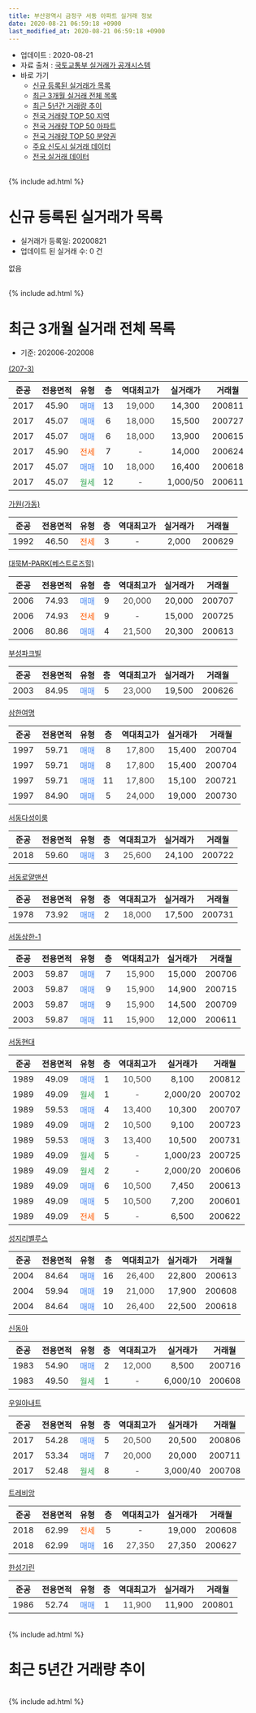 ```yaml
---
title: 부산광역시 금정구 서동 아파트 실거래 정보
date: 2020-08-21 06:59:18 +0900
last_modified_at: 2020-08-21 06:59:18 +0900
---
```


* 업데이트 : 2020-08-21
* 자료 출처 : [국토교통부 실거래가 공개시스템](http://rt.molit.go.kr)
* 바로 가기
    * [신규 등록된 실거래가 목록](#신규-등록된-실거래가-목록)
    * [최근 3개월 실거래 전체 목록](#최근-3개월-실거래-전체-목록)
    * [최근 5년간 거래량 추이](#최근-5년간-거래량-추이)
    * [전국 거래량 TOP 50 지역](https://inasie.github.io/apt-trade-info/최근-3개월-전국에서-가장-거래가-많이-발생한-지역)
    * [전국 거래량 TOP 50 아파트](https://inasie.github.io/apt-trade-info/최근-3개월-전국에서-가장-거래가-많이-발생한-아파트)
    * [전국 거래량 TOP 50 분양권](https://inasie.github.io/apt-trade-info/최근-3개월-전국에서-가장-거래가-많이-발생한-분양권)
    * [주요 신도시 실거래 데이터](https://inasie.github.io/apt-trade-info/주요-신도시)
    * [전국 실거래 데이터](https://inasie.github.io/apt-trade-info/전국)
<br>
{% include ad.html %}
<br>

# 신규 등록된 실거래가 목록
* 실거래가 등록일: 20200821
* 업데이트 된 실거래 수: 0 건

없음

<br>
{% include ad.html %}
<br>

# 최근 3개월 실거래 전체 목록
* 기준: 202006-202008


[(207-3)](https://search.naver.com/search.naver?query=%EB%B6%80%EC%82%B0%EA%B4%91%EC%97%AD%EC%8B%9C+%EA%B8%88%EC%A0%95%EA%B5%AC+%EC%84%9C%EB%8F%99+%28207-3%29)

|준공|전용면적|유형|층|역대최고가|실거래가|거래월|
|:---:|:---:|:---:|:---:|:---:|:---:|:---:|
|2017|45.90|<span style="color:#4285f3">매매</span>|13|<span style="color:#444444">19,000</span>|14,300|200811|
|2017|45.07|<span style="color:#4285f3">매매</span>|6|<span style="color:#444444">18,000</span>|15,500|200727|
|2017|45.07|<span style="color:#4285f3">매매</span>|6|<span style="color:#444444">18,000</span>|13,900|200615|
|2017|45.90|<span style="color:#ff5a00">전세</span>|7|<span style="color:#444444">-</span>|14,000|200624|
|2017|45.07|<span style="color:#4285f3">매매</span>|10|<span style="color:#444444">18,000</span>|16,400|200618|
|2017|45.07|<span style="color:#34a853">월세</span>|12|<span style="color:#444444">-</span>|1,000/50|200611|

[가원(가동)](https://search.naver.com/search.naver?query=%EB%B6%80%EC%82%B0%EA%B4%91%EC%97%AD%EC%8B%9C+%EA%B8%88%EC%A0%95%EA%B5%AC+%EC%84%9C%EB%8F%99+%EA%B0%80%EC%9B%90%28%EA%B0%80%EB%8F%99%29)

|준공|전용면적|유형|층|역대최고가|실거래가|거래월|
|:---:|:---:|:---:|:---:|:---:|:---:|:---:|
|1992|46.50|<span style="color:#ff5a00">전세</span>|3|<span style="color:#444444">-</span>|2,000|200629|

[대묵M-PARK(베스트로즈힐)](https://search.naver.com/search.naver?query=%EB%B6%80%EC%82%B0%EA%B4%91%EC%97%AD%EC%8B%9C+%EA%B8%88%EC%A0%95%EA%B5%AC+%EC%84%9C%EB%8F%99+%EB%8C%80%EB%AC%B5M-PARK%28%EB%B2%A0%EC%8A%A4%ED%8A%B8%EB%A1%9C%EC%A6%88%ED%9E%90%29)

|준공|전용면적|유형|층|역대최고가|실거래가|거래월|
|:---:|:---:|:---:|:---:|:---:|:---:|:---:|
|2006|74.93|<span style="color:#4285f3">매매</span>|9|<span style="color:#444444">20,000</span>|20,000|200707|
|2006|74.93|<span style="color:#ff5a00">전세</span>|9|<span style="color:#444444">-</span>|15,000|200725|
|2006|80.86|<span style="color:#4285f3">매매</span>|4|<span style="color:#444444">21,500</span>|20,300|200613|

[부성파크빌](https://search.naver.com/search.naver?query=%EB%B6%80%EC%82%B0%EA%B4%91%EC%97%AD%EC%8B%9C+%EA%B8%88%EC%A0%95%EA%B5%AC+%EC%84%9C%EB%8F%99+%EB%B6%80%EC%84%B1%ED%8C%8C%ED%81%AC%EB%B9%8C)

|준공|전용면적|유형|층|역대최고가|실거래가|거래월|
|:---:|:---:|:---:|:---:|:---:|:---:|:---:|
|2003|84.95|<span style="color:#4285f3">매매</span>|5|<span style="color:#444444">23,000</span>|19,500|200626|

[삼한여명](https://search.naver.com/search.naver?query=%EB%B6%80%EC%82%B0%EA%B4%91%EC%97%AD%EC%8B%9C+%EA%B8%88%EC%A0%95%EA%B5%AC+%EC%84%9C%EB%8F%99+%EC%82%BC%ED%95%9C%EC%97%AC%EB%AA%85)

|준공|전용면적|유형|층|역대최고가|실거래가|거래월|
|:---:|:---:|:---:|:---:|:---:|:---:|:---:|
|1997|59.71|<span style="color:#4285f3">매매</span>|8|<span style="color:#444444">17,800</span>|15,400|200704|
|1997|59.71|<span style="color:#4285f3">매매</span>|8|<span style="color:#444444">17,800</span>|15,400|200704|
|1997|59.71|<span style="color:#4285f3">매매</span>|11|<span style="color:#444444">17,800</span>|15,100|200721|
|1997|84.90|<span style="color:#4285f3">매매</span>|5|<span style="color:#444444">24,000</span>|19,000|200730|

[서동다성이룸](https://search.naver.com/search.naver?query=%EB%B6%80%EC%82%B0%EA%B4%91%EC%97%AD%EC%8B%9C+%EA%B8%88%EC%A0%95%EA%B5%AC+%EC%84%9C%EB%8F%99+%EC%84%9C%EB%8F%99%EB%8B%A4%EC%84%B1%EC%9D%B4%EB%A3%B8)

|준공|전용면적|유형|층|역대최고가|실거래가|거래월|
|:---:|:---:|:---:|:---:|:---:|:---:|:---:|
|2018|59.60|<span style="color:#4285f3">매매</span>|3|<span style="color:#444444">25,600</span>|24,100|200722|

[서동로얄맨션](https://search.naver.com/search.naver?query=%EB%B6%80%EC%82%B0%EA%B4%91%EC%97%AD%EC%8B%9C+%EA%B8%88%EC%A0%95%EA%B5%AC+%EC%84%9C%EB%8F%99+%EC%84%9C%EB%8F%99%EB%A1%9C%EC%96%84%EB%A7%A8%EC%85%98)

|준공|전용면적|유형|층|역대최고가|실거래가|거래월|
|:---:|:---:|:---:|:---:|:---:|:---:|:---:|
|1978|73.92|<span style="color:#4285f3">매매</span>|2|<span style="color:#444444">18,000</span>|17,500|200731|

[서동삼한-1](https://search.naver.com/search.naver?query=%EB%B6%80%EC%82%B0%EA%B4%91%EC%97%AD%EC%8B%9C+%EA%B8%88%EC%A0%95%EA%B5%AC+%EC%84%9C%EB%8F%99+%EC%84%9C%EB%8F%99%EC%82%BC%ED%95%9C-1)

|준공|전용면적|유형|층|역대최고가|실거래가|거래월|
|:---:|:---:|:---:|:---:|:---:|:---:|:---:|
|2003|59.87|<span style="color:#4285f3">매매</span>|7|<span style="color:#444444">15,900</span>|15,000|200706|
|2003|59.87|<span style="color:#4285f3">매매</span>|9|<span style="color:#444444">15,900</span>|14,900|200715|
|2003|59.87|<span style="color:#4285f3">매매</span>|9|<span style="color:#444444">15,900</span>|14,500|200709|
|2003|59.87|<span style="color:#4285f3">매매</span>|11|<span style="color:#444444">15,900</span>|12,000|200611|

[서동현대](https://search.naver.com/search.naver?query=%EB%B6%80%EC%82%B0%EA%B4%91%EC%97%AD%EC%8B%9C+%EA%B8%88%EC%A0%95%EA%B5%AC+%EC%84%9C%EB%8F%99+%EC%84%9C%EB%8F%99%ED%98%84%EB%8C%80)

|준공|전용면적|유형|층|역대최고가|실거래가|거래월|
|:---:|:---:|:---:|:---:|:---:|:---:|:---:|
|1989|49.09|<span style="color:#4285f3">매매</span>|1|<span style="color:#444444">10,500</span>|8,100|200812|
|1989|49.09|<span style="color:#34a853">월세</span>|1|<span style="color:#444444">-</span>|2,000/20|200702|
|1989|59.53|<span style="color:#4285f3">매매</span>|4|<span style="color:#444444">13,400</span>|10,300|200707|
|1989|49.09|<span style="color:#4285f3">매매</span>|2|<span style="color:#444444">10,500</span>|9,100|200723|
|1989|59.53|<span style="color:#4285f3">매매</span>|3|<span style="color:#444444">13,400</span>|10,500|200731|
|1989|49.09|<span style="color:#34a853">월세</span>|5|<span style="color:#444444">-</span>|1,000/23|200725|
|1989|49.09|<span style="color:#34a853">월세</span>|2|<span style="color:#444444">-</span>|2,000/20|200606|
|1989|49.09|<span style="color:#4285f3">매매</span>|6|<span style="color:#444444">10,500</span>|7,450|200613|
|1989|49.09|<span style="color:#4285f3">매매</span>|5|<span style="color:#444444">10,500</span>|7,200|200601|
|1989|49.09|<span style="color:#ff5a00">전세</span>|5|<span style="color:#444444">-</span>|6,500|200622|

[성지리벨루스](https://search.naver.com/search.naver?query=%EB%B6%80%EC%82%B0%EA%B4%91%EC%97%AD%EC%8B%9C+%EA%B8%88%EC%A0%95%EA%B5%AC+%EC%84%9C%EB%8F%99+%EC%84%B1%EC%A7%80%EB%A6%AC%EB%B2%A8%EB%A3%A8%EC%8A%A4)

|준공|전용면적|유형|층|역대최고가|실거래가|거래월|
|:---:|:---:|:---:|:---:|:---:|:---:|:---:|
|2004|84.64|<span style="color:#4285f3">매매</span>|16|<span style="color:#444444">26,400</span>|22,800|200613|
|2004|59.94|<span style="color:#4285f3">매매</span>|19|<span style="color:#444444">21,000</span>|17,900|200608|
|2004|84.64|<span style="color:#4285f3">매매</span>|10|<span style="color:#444444">26,400</span>|22,500|200618|

[신동아](https://search.naver.com/search.naver?query=%EB%B6%80%EC%82%B0%EA%B4%91%EC%97%AD%EC%8B%9C+%EA%B8%88%EC%A0%95%EA%B5%AC+%EC%84%9C%EB%8F%99+%EC%8B%A0%EB%8F%99%EC%95%84)

|준공|전용면적|유형|층|역대최고가|실거래가|거래월|
|:---:|:---:|:---:|:---:|:---:|:---:|:---:|
|1983|54.90|<span style="color:#4285f3">매매</span>|2|<span style="color:#444444">12,000</span>|8,500|200716|
|1983|49.50|<span style="color:#34a853">월세</span>|1|<span style="color:#444444">-</span>|6,000/10|200608|

[우일아내트](https://search.naver.com/search.naver?query=%EB%B6%80%EC%82%B0%EA%B4%91%EC%97%AD%EC%8B%9C+%EA%B8%88%EC%A0%95%EA%B5%AC+%EC%84%9C%EB%8F%99+%EC%9A%B0%EC%9D%BC%EC%95%84%EB%82%B4%ED%8A%B8)

|준공|전용면적|유형|층|역대최고가|실거래가|거래월|
|:---:|:---:|:---:|:---:|:---:|:---:|:---:|
|2017|54.28|<span style="color:#4285f3">매매</span>|5|<span style="color:#444444">20,500</span>|20,500|200806|
|2017|53.34|<span style="color:#4285f3">매매</span>|7|<span style="color:#444444">20,000</span>|20,000|200711|
|2017|52.48|<span style="color:#34a853">월세</span>|8|<span style="color:#444444">-</span>|3,000/40|200708|

[트레비앙](https://search.naver.com/search.naver?query=%EB%B6%80%EC%82%B0%EA%B4%91%EC%97%AD%EC%8B%9C+%EA%B8%88%EC%A0%95%EA%B5%AC+%EC%84%9C%EB%8F%99+%ED%8A%B8%EB%A0%88%EB%B9%84%EC%95%99)

|준공|전용면적|유형|층|역대최고가|실거래가|거래월|
|:---:|:---:|:---:|:---:|:---:|:---:|:---:|
|2018|62.99|<span style="color:#ff5a00">전세</span>|5|<span style="color:#444444">-</span>|19,000|200608|
|2018|62.99|<span style="color:#4285f3">매매</span>|16|<span style="color:#444444">27,350</span>|27,350|200627|


<script async src="//pagead2.googlesyndication.com/pagead/js/adsbygoogle.js"></script>
<!-- 기본 -->
<ins class="adsbygoogle"
     style="display:block"
     data-ad-client="ca-pub-2446590836940007"
     data-ad-slot="1659523306"
     data-ad-format="auto"
     data-full-width-responsive="true"></ins>
<script>
(adsbygoogle = window.adsbygoogle || []).push({});
</script>


[한성기린](https://search.naver.com/search.naver?query=%EB%B6%80%EC%82%B0%EA%B4%91%EC%97%AD%EC%8B%9C+%EA%B8%88%EC%A0%95%EA%B5%AC+%EC%84%9C%EB%8F%99+%ED%95%9C%EC%84%B1%EA%B8%B0%EB%A6%B0)

|준공|전용면적|유형|층|역대최고가|실거래가|거래월|
|:---:|:---:|:---:|:---:|:---:|:---:|:---:|
|1986|52.74|<span style="color:#4285f3">매매</span>|1|<span style="color:#444444">11,900</span>|11,900|200801|


<br>
{% include ad.html %}
<br>

# 최근 5년간 거래량 추이


<div style="width:100%;">
    <canvas id="deal_progress" height="200"></canvas>
</div>

<script>
new Chart(document.getElementById("deal_progress"), {
    type: 'line',
    data: {
        labels: ['201508','201509','201510','201511','201512','201601','201602','201603','201604','201605','201606','201607','201608','201609','201610','201611','201612','201701','201702','201703','201704','201705','201706','201707','201708','201709','201710','201711','201712','201801','201802','201803','201804','201805','201806','201807','201808','201809','201810','201811','201812','201901','201902','201903','201904','201905','201906','201907','201908','201909','201910','201911','201912','202001','202002','202003','202004','202005','202006','202007','202008'],
        datasets: [{
            label: '매매',
            pointRadius: 1,
            data: [14, 11, 20, 16, 11, 4, 6, 12, 12, 8, 8, 13, 8, 14, 8, 10, 5, 35, 32, 13, 10, 12, 6, 15, 18, 15, 10, 11, 11, 10, 9, 10, 10, 11, 7, 5, 26, 14, 9, 17, 5, 5, 5, 3, 8, 12, 3, 9, 3, 5, 8, 10, 8, 4, 12, 11, 10, 13, 11, 16, 4],
            borderColor: "rgba(255, 201, 14, 1)",
            backgroundColor: "rgba(255, 201, 14, 0.5)",
            fill: false,
            lineTension: 0
        },{
            label: '전월세',
            pointRadius: 1,
            data: [3, 1, 3, 5, 2, 2, 3, 3, 3, 4, 1, 1, 4, 1, 6, 2, 4, 3, 4, 3, 5, 3, 3, 1, 1, 5, 5, 5, 2, 4, 4, 3, 5, 6, 7, 8, 6, 4, 7, 3, 6, 3, 7, 7, 7, 2, 3, 8, 6, 2, 7, 4, 1, 3, 3, 3, 4, 7, 7, 4, 0],
            borderColor: "rgba(0, 141, 185, 1)",
            backgroundColor: "rgba(0, 141, 185, 0.5)",
            fill: false,
            lineTension: 0
        }
        ]
    },
    options: {
        responsive: true,
        title: {
            display: false
        },
        tooltips: {
            mode: 'index',
            intersect: false
        },
        hover: {
            mode: 'nearest',
            intersect: true
        },
        scales: {
            xAxes: [{
                display: true,
                scaleLabel: {
                    display: true,
                    labelString: '년/월'
                }
            }],
            yAxes: [{
                display: true,
                ticks: {
                    suggestedMin: 0,
                },
                scaleLabel: {
                    display: true,
                    labelString: '실거래 수'
                }
            }]
        }
    }
});

</script>


<br>
{% include ad.html %}
<br>

